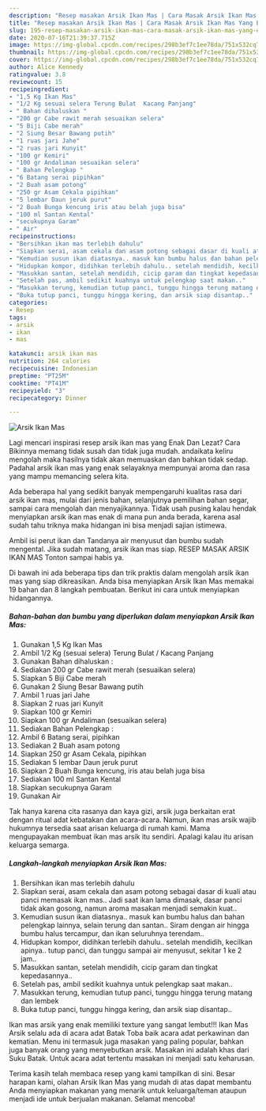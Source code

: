 ```yaml
---
description: "Resep masakan Arsik Ikan Mas | Cara Masak Arsik Ikan Mas Yang Enak Banget"
title: "Resep masakan Arsik Ikan Mas | Cara Masak Arsik Ikan Mas Yang Enak Banget"
slug: 195-resep-masakan-arsik-ikan-mas-cara-masak-arsik-ikan-mas-yang-enak-banget
date: 2020-07-16T21:39:37.715Z
image: https://img-global.cpcdn.com/recipes/298b3ef7c1ee78da/751x532cq70/arsik-ikan-mas-foto-resep-utama.jpg
thumbnail: https://img-global.cpcdn.com/recipes/298b3ef7c1ee78da/751x532cq70/arsik-ikan-mas-foto-resep-utama.jpg
cover: https://img-global.cpcdn.com/recipes/298b3ef7c1ee78da/751x532cq70/arsik-ikan-mas-foto-resep-utama.jpg
author: Alice Kennedy
ratingvalue: 3.8
reviewcount: 15
recipeingredient:
- "1,5 Kg Ikan Mas"
- "1/2 Kg sesuai selera Terung Bulat  Kacang Panjang"
- " Bahan dihaluskan "
- "200 gr Cabe rawit merah sesuaikan selera"
- "5 Biji Cabe merah"
- "2 Siung Besar Bawang putih"
- "1 ruas jari Jahe"
- "2 ruas jari Kunyit"
- "100 gr Kemiri"
- "100 gr Andaliman sesuaikan selera"
- " Bahan Pelengkap "
- "6 Batang serai pipihkan"
- "2 Buah asam potong"
- "250 gr Asam Cekala pipihkan"
- "5 lembar Daun jeruk purut"
- "2 Buah Bunga kencung iris atau belah juga bisa"
- "100 ml Santan Kental"
- "secukupnya Garam"
- " Air"
recipeinstructions:
- "Bersihkan ikan mas terlebih dahulu"
- "Siapkan serai, asam cekala dan asam potong sebagai dasar di kuali atau panci memasak ikan mas.. Jadi saat ikan lama dimasak, dasar panci tidak akan gosong, namun aroma masakan menjadi semakin kuat.."
- "Kemudian susun ikan diatasnya.. masuk kan bumbu halus dan bahan pelengkap lainnya, selain terung dan santan.. Siram dengan air hingga bumbu halus tercampur, dan ikan seluruhnya terendam.."
- "Hidupkan kompor, didihkan terlebih dahulu.. setelah mendidih, kecilkan apinya.. tutup panci, dan tunggu sampai air menyusut, sekitar 1 ke 2 jam.."
- "Masukkan santan, setelah mendidih, cicip garam dan tingkat kepedasannya.."
- "Setelah pas, ambil sedikit kuahnya untuk pelengkap saat makan.."
- "Masukkan terung, kemudian tutup panci, tunggu hingga terung matang dan lembek"
- "Buka tutup panci, tunggu hingga kering, dan arsik siap disantap.."
categories:
- Resep
tags:
- arsik
- ikan
- mas

katakunci: arsik ikan mas 
nutrition: 264 calories
recipecuisine: Indonesian
preptime: "PT25M"
cooktime: "PT41M"
recipeyield: "3"
recipecategory: Dinner

---
```



![Arsik Ikan Mas](https://img-global.cpcdn.com/recipes/298b3ef7c1ee78da/751x532cq70/arsik-ikan-mas-foto-resep-utama.jpg)

Lagi mencari inspirasi resep arsik ikan mas yang Enak Dan Lezat? Cara Bikinnya memang tidak susah dan tidak juga mudah. andaikata keliru mengolah maka hasilnya tidak akan memuaskan dan bahkan tidak sedap. Padahal arsik ikan mas yang enak selayaknya mempunyai aroma dan rasa yang mampu memancing selera kita.

Ada beberapa hal yang sedikit banyak mempengaruhi kualitas rasa dari arsik ikan mas, mulai dari jenis bahan, selanjutnya pemilihan bahan segar, sampai cara mengolah dan menyajikannya. Tidak usah pusing kalau hendak menyiapkan arsik ikan mas enak di mana pun anda berada, karena asal sudah tahu triknya maka hidangan ini bisa menjadi sajian istimewa.

Ambil isi perut ikan dan Tandanya air menyusut dan bumbu sudah mengental. Jika sudah matang, arsik ikan mas siap. RESEP MASAK ARSIK IKAN MAS Tonton sampai habis ya.


Di bawah ini ada beberapa tips dan trik praktis dalam mengolah arsik ikan mas yang siap dikreasikan. Anda bisa menyiapkan Arsik Ikan Mas memakai 19 bahan dan 8 langkah pembuatan. Berikut ini cara untuk menyiapkan hidangannya.

<!--inarticleads1-->

##### Bahan-bahan dan bumbu yang diperlukan dalam menyiapkan Arsik Ikan Mas:

1. Gunakan 1,5 Kg Ikan Mas
1. Ambil 1/2 Kg (sesuai selera) Terung Bulat / Kacang Panjang
1. Gunakan  Bahan dihaluskan :
1. Sediakan 200 gr Cabe rawit merah (sesuaikan selera)
1. Siapkan 5 Biji Cabe merah
1. Gunakan 2 Siung Besar Bawang putih
1. Ambil 1 ruas jari Jahe
1. Siapkan 2 ruas jari Kunyit
1. Siapkan 100 gr Kemiri
1. Siapkan 100 gr Andaliman (sesuaikan selera)
1. Sediakan  Bahan Pelengkap :
1. Ambil 6 Batang serai, pipihkan
1. Sediakan 2 Buah asam potong
1. Siapkan 250 gr Asam Cekala, pipihkan
1. Sediakan 5 lembar Daun jeruk purut
1. Siapkan 2 Buah Bunga kencung, iris atau belah juga bisa
1. Sediakan 100 ml Santan Kental
1. Siapkan secukupnya Garam
1. Gunakan  Air


Tak hanya karena cita rasanya dan kaya gizi, arsik juga berkaitan erat dengan ritual adat kebatakan dan acara-acara. Namun, ikan mas arsik wajib hukumnya tersedia saat arisan keluarga di rumah kami. Mama mengupayakan membuat ikan mas arsik itu sendiri. Apalagi kalau itu arisan keluarga semarga. 

<!--inarticleads2-->

##### Langkah-langkah menyiapkan Arsik Ikan Mas:

1. Bersihkan ikan mas terlebih dahulu
1. Siapkan serai, asam cekala dan asam potong sebagai dasar di kuali atau panci memasak ikan mas.. Jadi saat ikan lama dimasak, dasar panci tidak akan gosong, namun aroma masakan menjadi semakin kuat..
1. Kemudian susun ikan diatasnya.. masuk kan bumbu halus dan bahan pelengkap lainnya, selain terung dan santan.. Siram dengan air hingga bumbu halus tercampur, dan ikan seluruhnya terendam..
1. Hidupkan kompor, didihkan terlebih dahulu.. setelah mendidih, kecilkan apinya.. tutup panci, dan tunggu sampai air menyusut, sekitar 1 ke 2 jam..
1. Masukkan santan, setelah mendidih, cicip garam dan tingkat kepedasannya..
1. Setelah pas, ambil sedikit kuahnya untuk pelengkap saat makan..
1. Masukkan terung, kemudian tutup panci, tunggu hingga terung matang dan lembek
1. Buka tutup panci, tunggu hingga kering, dan arsik siap disantap..


Ikan mas arsik yang enak memiliki texture yang sangat lembut!!! Ikan Mas Arsik selalu ada di acara adat Batak Toba baik acara adat perkawinan dan kematian. Menu ini termasuk juga masakan yang paling popular, bahkan juga banyak orang yang menyebutkan arsik. Masakan ini adalah khas dari Suku Batak. Untuk acara adat tertentu masakan ini menjadi satu keharusan. 

Terima kasih telah membaca resep yang kami tampilkan di sini. Besar harapan kami, olahan Arsik Ikan Mas yang mudah di atas dapat membantu Anda menyiapkan makanan yang menarik untuk keluarga/teman ataupun menjadi ide untuk berjualan makanan. Selamat mencoba!
